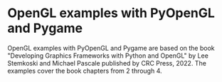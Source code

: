 # OpenGL examples with PyOpenGL and Pygame
OpenGL examples with PyOpenGL and Pygame are based on the book "Developing Graphics Frameworks with Python and OpenGL" by Lee Stemkoski and Michael Pascale published by CRC Press, 2022. The examples cover the book chapters from 2 through 4.
